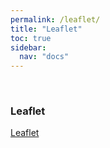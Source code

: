 ```yaml
---
permalink: /leaflet/
title: "Leaflet"
toc: true
sidebar:
  nav: "docs" 
---
```



<br>

### Leaflet


[Leaflet](https://esri.github.io/esri-leaflet/examples/)















